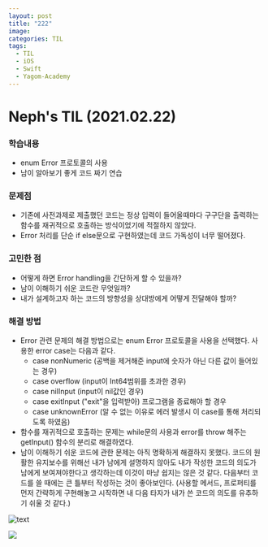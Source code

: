 ```yaml
---
layout: post
title: "222"
image:
categories: TIL
tags:
  - TIL
  - iOS
  - Swift
  - Yagom-Academy
---
```


# Neph's TIL (2021.02.22)



### 학습내용

- enum Error 프로토콜의 사용
- 남이 알아보기 좋게 코드 짜기 연습

### 문제점

- 기존에 사전과제로 제출했던 코드는 정상 입력이 들어올때마다 구구단을 출력하는 함수를 재귀적으로 호출하는 방식이었기에 적절하지 않았다.
- Error 처리를 단순 if else문으로 구현하였는데 코드 가독성이 너무 떨어졌다. 

### 고민한 점

- 어떻게 하면 Error handling을 간단하게 할 수 있을까?
- 남이 이해하기 쉬운 코드란 무엇일까?
- 내가 설계하고자 하는 코드의 방향성을 상대방에게 어떻게 전달해야 할까?

### 해결 방법

- Error 관련 문제의 해결 방법으로는 enum Error 프로토콜을 사용을 선택했다.
  사용한 error case는 다음과 같다. 
  - case nonNumeric (공백을 제거해준 input에 숫자가 아닌 다른 값이 들어있는 경우)
  - case overflow (input이 Int64범위를 초과한 경우)
  - case nilInput (input이 nil값인 경우)
  - case exitInput ("exit"을 입력받아) 프로그램을 종료해야 할 경우
  - case unknownError (알 수 없는 이유로 에러 발생시 이 case를 통해 처리되도록 하였음)
- 함수를 재귀적으로 호출하는 문제는 while문의 사용과 error를 throw 해주는 getInput() 함수의 분리로 해결하였다.
- 남이 이해하기 쉬운 코드에 관한 문제는 아직 명확하게 해결하지 못했다. 
  코드의 원활한 유지보수를 위해선 내가 남에게 설명하지 않아도 내가 작성한 코드의 의도가 남에게 보여져야한다고 생각하는데 이것이 마냥 쉽지는 않은 것 같다. 다음부터 코드를 쓸 때에는 큰 틀부터 작성하는 것이 좋아보인다. (사용할 메서드, 프로퍼티를 먼저 간략하게 구현해놓고 시작하면 내 다음 타자가 내가 쓴 코드의 의도를 유추하기 쉬울 것 같다.)

![text](https://ifh.cc/g/XDGVFP.jpg)



![](https://ifh.cc/g/Yezzjs.jpg)

